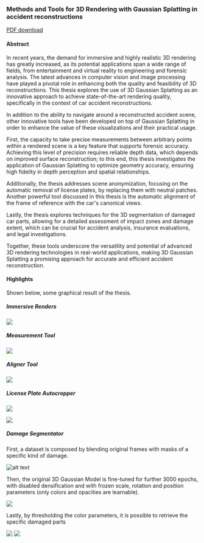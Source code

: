 <!-- # Master Thesis -->
### Methods and Tools for 3D Rendering with Gaussian Splatting in accident reconstructions

[PDF download](https://amslaurea.unibo.it/id/eprint/33981/)

#### Abstract
In recent years, the demand for immersive and highly realistic 3D rendering has greatly increased, as its potential applications span a wide range of fields, from entertainment and virtual reality to engineering and forensic analysis. The latest advances in computer vision and image processing have played a pivotal role in enhancing both the quality and feasibility of 3D reconstructions. This thesis explores the use of 3D Gaussian Splatting as an innovative approach to achieve state-of-the-art rendering quality, specifically in the context of car accident reconstructions.

In addition to the ability to navigate around a reconstructed accident scene, other innovative tools have been developed on top of Gaussian Splatting in order to enhance the value of these visualizations and their practical usage.

First, the capacity to take precise measurements between arbitrary points within a rendered scene is a key feature that supports forensic accuracy. Achieving this level of precision requires reliable depth data, which depends on improved surface reconstruction; to this end, this thesis investigates the application of Gaussian Splatting to optimize geometry accuracy, ensuring high fidelity in depth perception and spatial relationships.

Additionally, the thesis addresses scene anonymization, focusing on the automatic removal of license plates, by replacing them with neutral patches. 
Another powerful tool discussed in this thesis is the automatic alignment of the frame of reference with the car's canonical views.

Lastly, the thesis explores techniques for the 3D segmentation of damaged car parts, allowing for a detailed assessment of impact zones and damage extent, which can be crucial for accident analysis, insurance evaluations, and legal investigations.

Together, these tools underscore the versatility and potential of advanced 3D rendering technologies in real-world applications, making 3D Gaussian Splatting a promising approach for accurate and efficient accident reconstruction.

#### Highlights

Shown below, some graphical result of the thesis.

##### Immersive Renders

![](../images/car.png)

##### Measurement Tool
![](../images/measurement.png)

##### Aligner Tool
![](../images/alignment.png)

##### License Plate Autocropper

![](../images/frontview.png)

![](../images/replaced.png)

##### Damage Segmentator
<!-- At disposal calibrated multi-view frames of a damaged car, a pretrained 3D gaussian model, and multi-view masks  -->
First, a dataset is composed by blending original frames with masks of a specific kind of damage.   

![alt text](../images/blended.png)

Then, the original 3D Gaussian Model is fine-tuned for further 3000 epochs, with disabled densification and with frozen scale, rotation and position parameters (only colors and opacities are learnable).

![](../images/finetuned.png)

Lastly, by thresholding the color parameters, it is possible to retrieve the specific damaged parts


![](../images/damaged_door.png)
![](../images/damaged_front.png)
